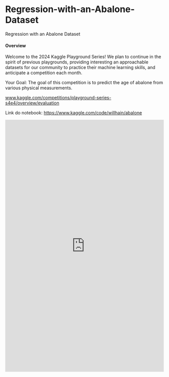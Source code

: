 # Regression-with-an-Abalone-Dataset
Regression with an Abalone Dataset

#### Overview
Welcome to the 2024 Kaggle Playground Series! We plan to continue in the spirit of previous playgrounds, providing interesting an approachable datasets for our community to practice their machine learning skills, and anticipate a competition each month.

Your Goal: The goal of this competition is to predict the age of abalone from various physical measurements.

www.kaggle.com/competitions/playground-series-s4e4/overview/evaluation

Link do notebook: https://www.kaggle.com/code/willhain/abalone

<iframe src="https://www.kaggle.com/embed/willhain/abalone?kernelSessionId=172749710" height="800" style="margin: 0 auto; width: 100%; max-width: 950px;" frameborder="0" scrolling="auto" title="Abalone"></iframe>
